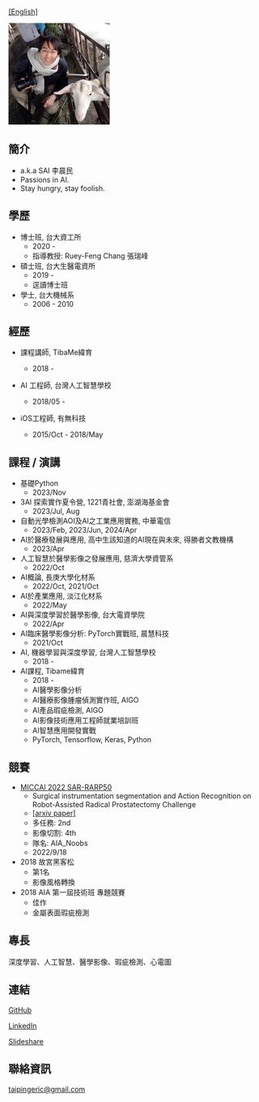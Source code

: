 [[English]](https://taipingeric.github.io/)

![image](https://raw.githubusercontent.com/taipingeric/taipingeric.github.io/master/assets/FB.jpg)

## 簡介
  * a.k.a SAI 李晨民
  * Passions in AI.
  * Stay hungry, stay foolish.

## 學歷

* 博士班, 台大資工所
  * 2020 -
  * 指導教授: Ruey-Feng Chang 張瑞峰
* 碩士班, 台大生醫電資所
  *   2019 -
  *  逕讀博士班
* 學士, 台大機械系
  *   2006 - 2010

## 經歷

* 課程講師, TibaMe緯育
    *   2018 -

* AI 工程師, 台灣人工智慧學校
  * 2018/05 - 

* iOS工程師, 有無科技
  * 2015/Oct - 2018/May

## 課程 / 演講
* 基礎Python
  * 2023/Nov
* 3AI 探索實作夏令營, 1221青社會, 澎湖海基金會
  * 2023/Jul, Aug
* 自動光學檢測AOI及AI之工業應用實務, 中華電信
  * 2023/Feb, 2023/Jun, 2024/Apr
* AI於醫療發展與應用, 高中生該知道的AI現在與未來, 得勝者文教機構
  * 2023/Apr
* 人工智慧於醫學影像之發展應用, 慈濟大學資管系
  * 2022/Oct
* AI概論, 長庚大學化材系
  * 2022/Oct, 2021/Oct
* AI於產業應用, 淡江化材系
  * 2022/May
* AI與深度學習於醫學影像, 台大電資學院
  * 2022/Apr
* AI臨床醫學影像分析: PyTorch實戰班, 晨慧科技
  * 2021/Oct
* AI, 機器學習與深度學習, 台灣人工智慧學校
  * 2018 -
* AI課程, Tibame緯育
  * 2018 - 
  * AI醫學影像分析
  * AI醫療影像腫瘤偵測實作班, AIGO
  * AI產品瑕疵檢測, AIGO
  * AI影像技術應用工程師就業培訓班
  * AI智慧應用開發實戰
  * PyTorch, Tensorflow, Keras, Python

## 競賽

* [MICCAI 2022 SAR-RARP50](https://www.synapse.org/#!Synapse:syn27618412/wiki/619479)
  * Surgical instrumentation segmentation and Action Recognition on Robot-Assisted Radical Prostatectomy Challenge
  * [[arxiv paper]](https://arxiv.org/abs/2401.00496)
  * 多任務: 2nd
  * 影像切割: 4th
  * 隊名: AIA_Noobs
  * 2022/9/18
* 2018 故宮黑客松
  * 第1名
  * 影像風格轉換
* 2018 AIA 第一屆技術班 專題競賽
    *  佳作
    *  金屬表面瑕疵檢測

## 專長

深度學習、人工智慧、醫學影像、瑕疵檢測、心電圖

## 連結

[GitHub](https://github.com/taipingeric)

[LinkedIn](https://www.linkedin.com/in/chihyang-li-a883b375/)

[Slideshare](https://www.slideshare.net/ChihyangLi)

## 聯絡資訊

taipingeric@gmail.com

